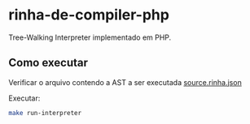 # rinha-de-compiler-php

Tree-Walking Interpreter implementado em PHP.

## Como executar

Verificar o arquivo contendo a AST a ser executada [source.rinha.json](source.rinha.json)

Executar:

```sh
make run-interpreter
```
